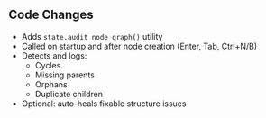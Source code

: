 ## Code Changes

- Adds `state.audit_node_graph()` utility
- Called on startup and after node creation (Enter, Tab, Ctrl+N/B)
- Detects and logs:
  - Cycles
  - Missing parents
  - Orphans
  - Duplicate children
- Optional: auto-heals fixable structure issues
